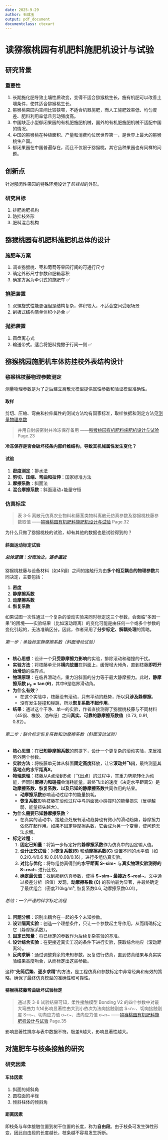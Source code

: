 ```yaml
---
date: 2025-9-29
author: 石成玉
output: pdf_document
documentclass: ctexart
---
```


# 读猕猴桃园有机肥料施肥机设计与试验

## 研究背景

### 重要性

1. 长期施化肥导致土壤性质改变，变得不适合猕猴桃生长，施有机肥可以改善土壤条件，使其适合猕猴桃生长。
1. 猕猴桃果园内空间比较狭窄，不适合机器施肥，而人工施肥效率低、均匀度差、肥料利用率低且劳动强度高。
1. 中国缺乏小型郁闭果园的有机肥施肥机械，国外的有机肥施肥机械不适配中国的情况。
1. 中国的猕猴桃在种植面积、产量和消费均位居世界第一，是世界上最大的猕猴桃生产国。
1. 郁闭果园在中国普遍存在，而且不仅限于猕猴桃，其它品种果园也有同样的问题。

## 创新点

针对郁闭性果园的特殊环境设计了*防挂枝*的外形。

### 研究目标

1. 排肥抛肥机构
1. 防挂枝外形
1. 肥料混合机构

## 猕猴桃园有机肥料施肥机总体的设计

### 施肥车方案

1. 调查猕猴桃、枣和葡萄等果园行间的可通行尺寸
1. 确定外形尺寸参数和肥箱容积
1. 确定方案为牵引式的施肥车 ✅

### 排肥装置

1. 双螺旋式性能更强但是结构复杂，体积较大，不适合空间受限场景
1. 刮板式结构简单体积小适合 ✅

### 抛肥装置

1. 圆盘离心式
1. 输送带式。适合将肥料抛撒于行间一侧 ✅

## 猕猴桃园施肥机车体防挂枝外表结构设计

### 猕猴桃枝藤物理参数测定

测量物理参数是为了之后建立离散元模型提供属性参数和验证模型准确性。

#### 取样

剪切、压缩、弯曲和拉伸属性的测试方法均有国家标准，取样依据和测定方法见[测量物理参数](../研究试验知识/测量物理参数.md)

> 并用自封袋密封并冷冻保存备用
> ——[猕猴桃园有机肥料施肥机设计与试验](./论文/猕猴桃园有机肥料施肥机设计与试验_伏胜康.pdf) Page.23

**冷冻保存是否会破坏枝条内部纤维结构，导致其机械属性发生变化？**

#### 试验

1. **密度测定**：排水法
1. **剪切、压缩、弯曲和拉伸**：国家标准方法
1. **摩擦系数**：斜面法
1. **混合摩擦系数**：斜面滚动+能量守恒

### 仿真标定

> 表 3-5 离散元仿真农业物料和藤茎类物料离散元仿真参数及猕猴桃枝藤参数取值
> ——[猕猴桃园有机肥料施肥机设计与试验](./论文/猕猴桃园有机肥料施肥机设计与试验_伏胜康.pdf) Page.32

为什么只做了猕猴桃枝的试验，却有其他的数据也是试验得到的？

#### 斜面运动标定试验

##### 总体逻辑：分而治之，逐步逼近

猕猴桃枝藤与设备材料（如45钢）之间的接触行为由**多个相互耦合的物理参数**共同决定，主要包括：

1. **密度**
1. **静摩擦系数**
1. **动摩擦系数**
1. **恢复系数**

如果试图一次性通过一个复杂的滚动实验来同时标定这三个参数，会面临“多因一果”的困境——实验结果（比如滚动距离）的变化可能是由任何一个或多个参数的变化引起的，无法准确区分。因此，作者采用了**分步标定、解耦处理**的策略。

###### 第一步：单独标定静摩擦系数（斜面滑动试验）

- **核心思想**：设计一个**只受静摩擦力影响**的实验，排除滚动和碰撞的干扰。
- **实验方法**：将枝藤单元体**横向放置**在斜面上，缓慢增大倾角，直到枝藤**即将开始滑动**的临界点。
- **物理原理**：在临界滑动点，重力沿斜面的分力等于最大静摩擦力。此时，**静摩擦系数 $\mu_s = \tan(\theta)$**，其中θ是临界滑动角。
- **为什么有效**？
  - 在这个实验中，枝藤没有滚动，只有平动的趋势，所以**只涉及静摩擦**。
  - 没有发生碰撞和弹跳，所以**恢复系数不起作用**。
- **结果**：通过这个干净、单一的实验，作者直接测得了猕猴桃枝藤与不同材料（45钢、橡胶、油布纸）之间**真实、可靠的静摩擦系数值**（0.73, 0.91, 0.82）。

###### 第二步：联合标定恢复系数和动摩擦系数（斜面滚动试验）

- **核心思想**：在**已知静摩擦系数**的前提下，设计一个更复杂的滚动实验，来反推另外两个参数。
- **实验方法**：将枝藤单元体从斜面**固定高度**释放，让它**滚动并飞出**，最终测量其**落地点的水平距离S**。
- **物理原理**：枝藤从A点滚到B点（飞出点）的过程中，其重力势能转化为动能，但同时**摩擦力和碰撞**会消耗能量。最终飞出的速度（决定水平距离S）是**动摩擦系数、恢复系数、以及已知的静摩擦系数**共同作用的结果。
  - **动摩擦系数**影响滚动过程中的能量损耗。
  - **恢复系数**影响枝藤在滚动过程中与斜面微小碰撞时的能量损失（反弹越弱，能量损失越大）。
- **为什么需要已知静摩擦系数**？
  - 在真实的滚动中，接触点处既有滚动趋势也有微小的滑动趋势，静摩擦力依然在起作用。如果不固定静摩擦系数，它会成为另一个变量，使问题无法求解。
- **标定过程**：
  1. **固定已知量**：将第一步标定好的**静摩擦系数**作为仿真中的固定输入值。
  1. **设计正交试验**：对**恢复系数(B)** 和**动摩擦系数(C)** 设置不同的水平值（如0.2/0.4/0.6 和 0.01/0.08/0.16），进行多组仿真实验。
  1. **对比与优化**：将每组仿真得到的**水平距离 S~sim~** 与**真实物理实验测得的 S~real~** 进行比较。
  1. **确定最优值**：找到那组仿真参数，使得 **S~sim~ 最接近 S~real~**。文中通过极差分析（R值）发现，**动摩擦系数 (C)** 的影响最为显著，并最终确定了最优组合（密度710kg/m³, 恢复系数0.6, 动摩擦系数0.01）。

###### 总结：一个严谨的科学标定流程

1. **问题分解**：识别出耦合在一起的多个未知参数。
1. **设计隔离实验**：创造一个理想条件，只让一个参数起主导作用，从而精确标定它（静摩擦系数）。
1. **固定已知量**：将已标定的参数作为后续复杂实验的基准。
1. **设计综合实验**：在更接近真实工况的条件下进行实验，获取综合响应（滚动距离S）。
1. **反向求解**：通过调整剩余的未知参数，反复进行仿真，直到仿真结果与真实实验结果高度吻合，从而标定出这些参数。

这种“**先简后繁、逐步求精**”的方法，是工程仿真和参数标定中非常经典和有效的策略，确保了最终仿真模型的准确性和可靠性。

#### 猕猴桃枝藤弯曲破坏试验标定

> 通过表 3-8 试验结果可知，柔性接触模型 Bonding V2 的四个参数中对最大弯曲力  f(N)影响显著性由大到小依次为法向接触刚度 S~n~、切向接触刚度 S~τ~、切向应力值 σ~τ~、法向应力值 σ~n~
> ——[猕猴桃园有机肥料施肥机设计与试验](./论文/猕猴桃园有机肥料施肥机设计与试验_伏胜康.pdf) Page.35

影响显著性排序与表中数据不符。极差R越大，影响显著性越大。

## 对施肥车与枝条接触的研究

### 研究因素

#### 车体因素

1. 斜面的倾斜角
1. 圆柱面的半径
1. 倾斜柱体的倾斜角

#### 距离因素

即枝条与车体接触位置到树干位置的长度，称为**自由段**。由于枝条可发生弹性形变，因此自由段的长度越长，枝条越不容易发生折断。
